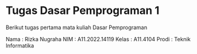 # Tugas Dasar Pemprograman 1

Berikut tugas pertama mata kuliah Dasar Pemprograman 

Nama : Rizka Nugraha
NIM : A11.2022.14119
Kelas : A11.4104
Prodi : Teknik Informatika
